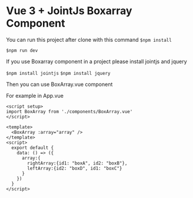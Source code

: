 # Vue 3 + JointJs Boxarray Component
You can run this project after clone with this command
`$npm install`

`$npm run dev`

If you use Boxarray component in a project  please install jointjs and jquery

`$npm install jointjs`
`$npm install jquery`

Then you can use BoxArray.vue component

For example in App.vue
```
<script setup>
import BoxArray from './components/BoxArray.vue'
</script>

<template>
  <BoxArray :array="array" />
</template>
<script>
  export default {
    data: () => ({
      array:{
        rightArray:{id1: "boxA", id2: "boxB"},
        leftArray:{id2: "boxD", id1: "boxC"}
      }
    })
  }
</script>
```


